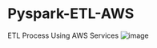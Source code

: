 # Pyspark-ETL-AWS
ETL Process Using AWS Services
![image](https://github.com/ntc2818/Pyspark-ETL-AWS/assets/43464281/1e124653-723f-4612-9baa-5d55beaa446b)
